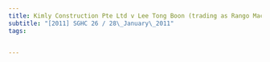 ```yaml
---
title: Kimly Construction Pte Ltd v Lee Tong Boon (trading as Rango Machinery Services) (Tan 
subtitle: "[2011] SGHC 26 / 28\_January\_2011"
tags:


---
```


